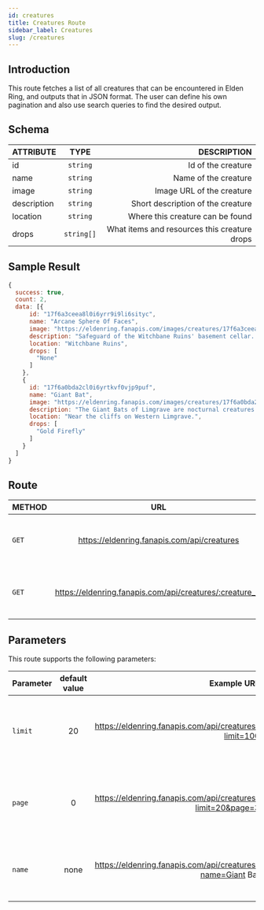 ```yaml
---
id: creatures
title: Creatures Route
sidebar_label: Creatures
slug: /creatures
---
```


## Introduction

This route fetches a list of all creatures that can be encountered in Elden Ring, and outputs that in JSON format. The user can define his own pagination and also use search queries to find the desired output.

## Schema

| ATTRIBUTE        |      TYPE      |   DESCRIPTION |
| ------------- | :-----------: | -----: |
| id         | `string` | Id of the creature |
| name         | `string` | Name of the creature |
| image         | `string` | Image URL of the creature |
| description         | `string` | Short description of the creature |
| location         | `string` | Where this creature can be found |
| drops         | `string[]` | What items and resources this creature drops |

## Sample Result

```javascript
{
  success: true,
  count: 2,
  data: [{
      id: "17f6a3ceea8l0i6yrr9i9li6sityc",
      name: "Arcane Sphere Of Faces",
      image: "https://eldenring.fanapis.com/images/creatures/17f6a3ceea8l0i6yrr9i9li6sityc.png",
      description: "Safeguard of the Witchbane Ruins' basement cellar. Mysteriously rare and highly unconventional.",
      location: "Witchbane Ruins",
      drops: [
        "None"
      ]
    },
    {
      id: "17f6a0bda2cl0i6yrtkvf0vjp9puf",
      name: "Giant Bat",
      image: "https://eldenring.fanapis.com/images/creatures/17f6a0bda2cl0i6yrtkvf0vjp9puf.png",
      description: "The Giant Bats of Limgrave are nocturnal creatures and often rest during the day, unless they are disturbed.",
      location: "Near the cliffs on Western Limgrave.",
      drops: [
        "Gold Firefly"
      ]
    }
  ]
}
```


## Route

| METHOD        |      URL      |   DESCRIPTION |
| ------------- | :-----------: | -----: |
| `GET`         | https://eldenring.fanapis.com/api/creatures | This route retrieves a list of all the creatures of **Elden Ring**. |
| `GET`         | https://eldenring.fanapis.com/api/creatures/:creature_id | This route retrieves one **Elden Ring** creature using its ID. |

## Parameters

This route supports the following parameters:

| Parameter        |      default value      | Example URL |  DESCRIPTION |
| ------------- | :-----------: | -----: |  -----: |
| `limit`        | 20 | https://eldenring.fanapis.com/api/creatures?limit=100 | This parameter is used to set the maximum amount of items in the response |
| `page`         | 0 | https://eldenring.fanapis.com/api/creatures?limit=20&page=3 | This parameter is used no navigate between pages of results |
| `name`         | none | https://eldenring.fanapis.com/api/creatures?name=Giant Bat  | This parameter is used to search for fields by their names |
